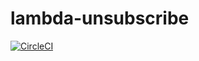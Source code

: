 # lambda-unsubscribe

[![CircleCI](https://dl.circleci.com/status-badge/img/gh/saralio/lambda-unsubscribe/tree/develop.svg?style=svg&circle-token=773824f0b3aad5ae6a8f10177ac6318f5d9057c3)](https://dl.circleci.com/status-badge/redirect/gh/saralio/lambda-unsubscribe/tree/develop)